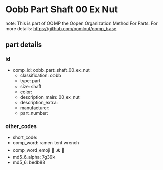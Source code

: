 # Oobb Part Shaft 00 Ex Nut  

note: This is part of OOMP the Oopen Organization Method For Parts. For more details: https://github.com/oomlout/oomp_base

##  part details





### id
* oomp_id: oobb_part_shaft_00_ex_nut
  * classification: oobb
  * type: part
  * size: shaft
  * color: 
  * description_main: 00_ex_nut
  * description_extra: 
  * manufacturer: 
  * part_number: 

### other_codes
* short_code: 
* oomp_word: ramen tent wrench
* oomp_word_emoji :ramen: :tent: :wrench:
* md5_6_alpha: 7g39k
* md5_6: bedb88